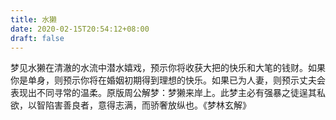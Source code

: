 ```yaml
---
title: 水獭
date: 2020-02-15T20:54:12+08:00
draft: false
---
```


梦见水獭在清澈的水流中潜水嬉戏，预示你将收获大把的快乐和大笔的钱财。如果你是单身，则预示你将在婚姻初期得到理想的快乐。如果已为人妻，则预示丈夫会表现出不同寻常的温柔。原版周公解梦：梦獭来岸上。此梦主必有强暴之徒逞其私欲，以智陷害善良者，意得志满，而骄奢放纵也。《梦林玄解》